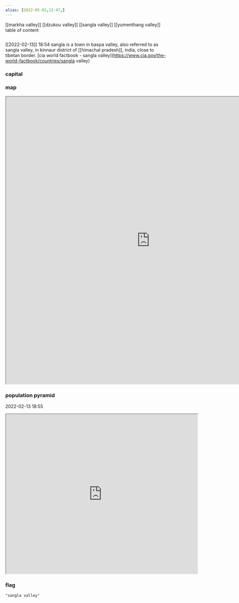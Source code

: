 ```yaml
---
alias: [2022-05-02,12:47,]
---
```

[[markha valley]] [[dzukou valley]] [[sangla valley]] [[yumenthang valley]]
table of content
```toc
```
[[2022-02-13]] 18:54
sangla is a town in baspa valley, also referred to as sangla valley, in kinnaur district of [[himachal pradesh]], india, close to tibetan border.
[cia world factbook - sangla valley](https://www.cia.gov/the-world-factbook/countries/sangla valley)
### capital

### map
<iframe src="https://duckduckgo.com/?t=ffab&q=sangla valley&ia=web&iaxm=about" width="900" height="900" ></iframe>

### population pyramid

2022-02-13 18:55

<iframe src="https://www.populationpyramid.net/sangla valley/2019/" width="600" height="500" ></iframe>

### flag

```query
"sangla valley"
```